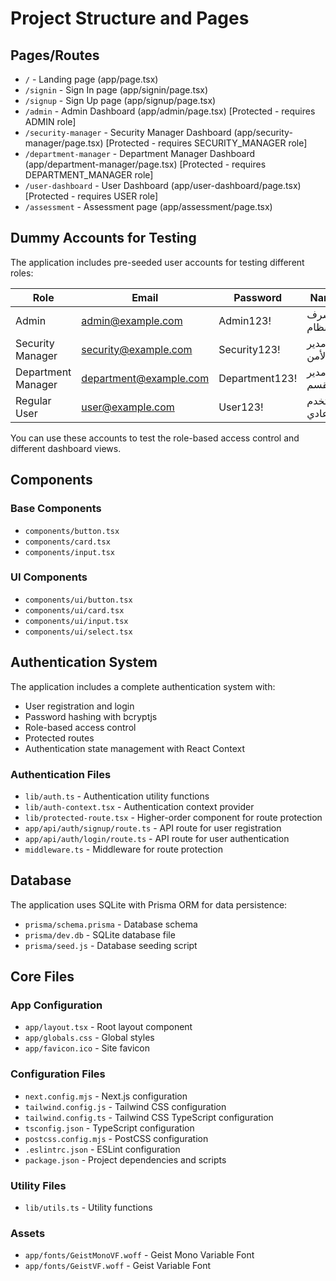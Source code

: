 # Project Structure and Pages

## Pages/Routes
- `/` - Landing page (app/page.tsx)
- `/signin` - Sign In page (app/signin/page.tsx)
- `/signup` - Sign Up page (app/signup/page.tsx)
- `/admin` - Admin Dashboard (app/admin/page.tsx) [Protected - requires ADMIN role]
- `/security-manager` - Security Manager Dashboard (app/security-manager/page.tsx) [Protected - requires SECURITY_MANAGER role]
- `/department-manager` - Department Manager Dashboard (app/department-manager/page.tsx) [Protected - requires DEPARTMENT_MANAGER role]
- `/user-dashboard` - User Dashboard (app/user-dashboard/page.tsx) [Protected - requires USER role]
- `/assessment` - Assessment page (app/assessment/page.tsx)

## Dummy Accounts for Testing
The application includes pre-seeded user accounts for testing different roles:

| Role | Email | Password | Name | Department |
|------|-------|----------|------|------------|
| Admin | admin@example.com | Admin123! | مشرف النظام | إدارة النظام |
| Security Manager | security@example.com | Security123! | مدير الأمن | الأمن السيبراني |
| Department Manager | department@example.com | Department123! | مدير القسم | تكنولوجيا المعلومات |
| Regular User | user@example.com | User123! | مستخدم عادي | الموارد البشرية |

You can use these accounts to test the role-based access control and different dashboard views.

## Components
### Base Components
- `components/button.tsx`
- `components/card.tsx`
- `components/input.tsx`

### UI Components
- `components/ui/button.tsx`
- `components/ui/card.tsx`
- `components/ui/input.tsx`
- `components/ui/select.tsx`

## Authentication System
The application includes a complete authentication system with:

- User registration and login
- Password hashing with bcryptjs
- Role-based access control
- Protected routes
- Authentication state management with React Context

### Authentication Files
- `lib/auth.ts` - Authentication utility functions
- `lib/auth-context.tsx` - Authentication context provider
- `lib/protected-route.tsx` - Higher-order component for route protection
- `app/api/auth/signup/route.ts` - API route for user registration
- `app/api/auth/login/route.ts` - API route for user authentication
- `middleware.ts` - Middleware for route protection

## Database
The application uses SQLite with Prisma ORM for data persistence:

- `prisma/schema.prisma` - Database schema
- `prisma/dev.db` - SQLite database file
- `prisma/seed.js` - Database seeding script

## Core Files
### App Configuration
- `app/layout.tsx` - Root layout component
- `app/globals.css` - Global styles
- `app/favicon.ico` - Site favicon

### Configuration Files
- `next.config.mjs` - Next.js configuration
- `tailwind.config.js` - Tailwind CSS configuration
- `tailwind.config.ts` - Tailwind CSS TypeScript configuration
- `tsconfig.json` - TypeScript configuration
- `postcss.config.mjs` - PostCSS configuration
- `.eslintrc.json` - ESLint configuration
- `package.json` - Project dependencies and scripts

### Utility Files
- `lib/utils.ts` - Utility functions

### Assets
- `app/fonts/GeistMonoVF.woff` - Geist Mono Variable Font
- `app/fonts/GeistVF.woff` - Geist Variable Font
